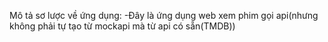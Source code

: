 Mô tả sơ lược về ứng dụng:
-Đây là ứng dụng web xem phim gọi api(nhưng không phải tự tạo từ mockapi mà từ api có sẵn(TMDB))
